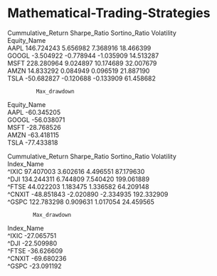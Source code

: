 # Mathematical-Trading-Strategies
 Cummulative_Return  Sharpe_Ratio  Sortino_Ratio  Volatility  \
Equity_Name                                                                
AAPL                 146.724243      5.656982       7.368916   18.466399   
GOOGL                 -3.504922     -0.778944      -1.035909   14.513287   
MSFT                 228.280964      9.024897      10.174689   32.007679   
AMZN                  14.833292      0.084949       0.096519   21.887190   
TSLA                 -50.682827     -0.120688      -0.133909   61.458682   

             Max_drawdown  
Equity_Name                
AAPL           -60.345205  
GOOGL          -56.038071  
MSFT           -28.768526  
AMZN           -63.418115  
TSLA           -77.433818  


Cummulative_Return  Sharpe_Ratio  Sortino_Ratio  Volatility  \
Index_Name                                                                
^IXIC                97.407003      3.602616       4.496551   87.179630   
^DJI                134.244311      6.744809       7.540420  199.061889   
^FTSE                44.022203      1.183475       1.336582   64.209148   
^CNXIT              -48.851843     -2.020890      -2.334935  192.332909   
^GSPC               122.783298      0.909631       1.017054   24.459565   

            Max_drawdown  
Index_Name                
^IXIC         -27.065751  
^DJI          -22.509980  
^FTSE         -36.626609  
^CNXIT        -69.680236  
^GSPC         -23.091192  
